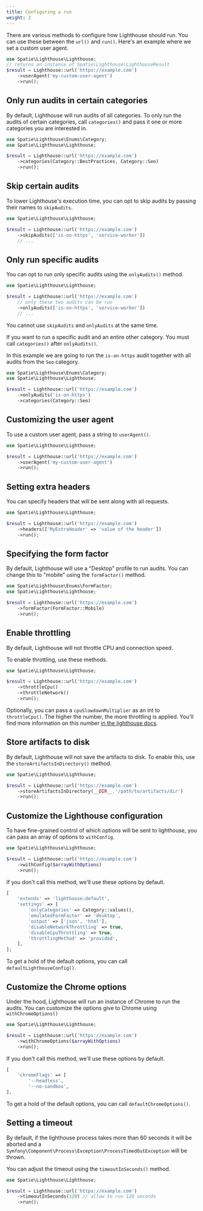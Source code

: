 ```yaml
---
title: Configuring a run
weight: 2
---
```


There are various methods to  configure how Lighthouse should run. You can use these between the `url()` and  `run()`. Here's an example where we set a custom user agent.

```php
use Spatie\Lighthouse\Lighthouse;
// returns an instance of Spatie\Lighthouse\LighthouseResult
$result = Lighthouse::url('https://example.com')
    ->userAgent('my-custom-user-agent')
    ->run();
```

## Only run audits in certain categories

By default, Lighthouse will run audits of all categories. To only run the audits of certain categories, call `categories()` and pass it one or more categories you are interested in.

```php
use Spatie\Lighthouse\Enums\Category;
use Spatie\Lighthouse\Lighthouse;

$result = Lighthouse::url('https://example.com')
    ->categories(Category::BestPractices, Category::Seo)
    ->run();
```

## Skip certain audits

To lower Lighthouse's execution time, you can opt to skip audits by passing their names to `skipAudits`.

```php
use Spatie\Lighthouse\Lighthouse;

$result = Lighthouse::url('https://example.com')
    ->skipAudits(['is-on-https', 'service-worker'])
    // ...
```

## Only run specific audits

You can opt to run only specific audits using the `onlyAudits()` method.

```php
use Spatie\Lighthouse\Lighthouse;

$result = Lighthouse::url('https://example.com')
    // only these two audits can be run
    ->onlyAudits(['is-on-https', 'service-worker'])
    // ...
```

You cannot use `skipAudits` and `onlyAudits` at the same time.

If you want to run a specific audit and an entire other category. You must call `categories()` after `onlyAudits()`.

In this example we are going to run the `is-on-https` audit together with all audits from the `Seo` category.

```php
use Spatie\Lighthouse\Enums\Category;
use Spatie\Lighthouse\Lighthouse;

$result = Lighthouse::url('https://example.com')
    ->onlyAudits('is-on-https')
    ->categories(Category::Seo)
```

## Customizing the user agent

To use a custom user agent, pass a string to `userAgent()`.

```php
use Spatie\Lighthouse\Lighthouse;

$result = Lighthouse::url('https://example.com')
    ->userAgent('my-custom-user-agent')
    ->run();
```

## Setting extra headers

You can specify headers that will be sent along with all requests.

```php
use Spatie\Lighthouse\Lighthouse;

$result = Lighthouse::url('https://example.com')
    ->headers(['MyExtraHeader' => 'value of the header'])
    ->run();
```

## Specifying the form factor

By default, Lighthouse will use a "Desktop" profile to run audits. You can change this to "mobile" using the `formFactor()` method.

```php
use Spatie\Lighthouse\Enums\FormFactor;
use Spatie\Lighthouse\Lighthouse;

$result = Lighthouse::url('https://example.com')
    ->formFactor(FormFactor::Mobile)
    ->run();
```

## Enable throttling

By default, Lighthouse will not throttle CPU and connection speed.

To enable throttling, use these methods.

```php
use Spatie\Lighthouse\Lighthouse;

$result = Lighthouse::url('https://example.com')
    ->throttleCpu()
    ->throttleNetwork()
    ->run();
```

Optionally, you can pass a `cpuSlowdownMultiplier` as an int to `throttleCpu()`. The higher the number, the more throttling is applied. You'll find more information on this number [in the lighthouse docs](https://github.com/GoogleChrome/lighthouse/blob/main/docs/throttling.md#cpu-throttling).

## Store artifacts to disk

By default, Lighthouse will not save the artifacts to disk. To enable this, use the `storeArtifactsInDirectory()` method.


```php
use Spatie\Lighthouse\Lighthouse;

$result = Lighthouse::url('https://example.com')
    ->storeArtifactsInDirectory(__DIR__.'/path/to/artifacts/dir')
    ->run();
```

## Customize the Lighthouse configuration

To have fine-grained control of which options will be sent to lighthouse, you can pass an array of options to  `withConfig`.

```php
use Spatie\Lighthouse\Lighthouse;

$result = Lighthouse::url('https://example.com')
    ->withConfig($arrayWithOptions)
    ->run();
```

If you don't call this method, we'll use these options by default.

```php
[
    'extends' => 'lighthouse:default',
    'settings' => [
        'onlyCategories' => Category::values(),
        'emulatedFormFactor' => 'desktop',
        'output' => ['json', 'html'],
        'disableNetworkThrottling' => true,
        'disableCpuThrottling' => true,
        'throttlingMethod' => 'provided',
    ],
];
```

To get a hold of the default options, you can call `defaultLighthouseConfig()`.

## Customize the Chrome options

Under the hood, Lighthouse will run an instance of Chrome to run the audits. You can customize the options give to Chrome using `withChromeOptions()`

```php
use Spatie\Lighthouse\Lighthouse;

$result = Lighthouse::url('https://example.com')
    ->withChromeOptions($arrayWithOptions)
    ->run();
```

If you don't call this method, we'll use these options by default.

```php
[
    'chromeFlags' => [
        '--headless',
        '--no-sandbox',
],
```

To get a hold of the default options, you can call `defaultChromeOptions()`.

## Setting a timeout

By default, if the lighthouse process takes more than 60 seconds it will be aborted and a `Symfony\Component\Process\Exception\ProcessTimedOutException` will be thrown.

You can adjust the timeout using the `timeoutInSeconds()` method.

```php
use Spatie\Lighthouse\Lighthouse;

$result = Lighthouse::url('https://example.com')
    ->timeoutInSeconds(120) // allow to run 120 seconds
    ->run();
```
